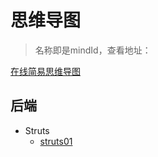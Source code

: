 # 思维导图

> 名称即是mindId，查看地址：

[在线简易思维导图](/myNote/html/mindView.html ':ignore')



## 后端

- Struts
  - [struts01](/myNote/html/mindView.html?md=struts01 ':ignore')

